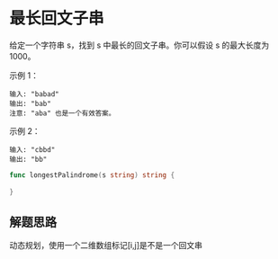 # 最长回文子串
给定一个字符串 s，找到 s 中最长的回文子串。你可以假设 s 的最大长度为 1000。

示例 1：
```
输入: "babad"
输出: "bab"
注意: "aba" 也是一个有效答案。
```

示例 2：
```
输入: "cbbd"
输出: "bb"

```

```go
func longestPalindrome(s string) string {
    
}
```

## 解题思路
动态规划，使用一个二维数组标记[i,j]是不是一个回文串

<object data="./dp.sv" type="image/svg+xml"></object>  


## 
